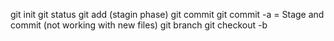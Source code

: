 git init
git status
git add (stagin phase)
git commit
    git commit -a = Stage and commit (not working with new files)
git branch
git checkout -b 